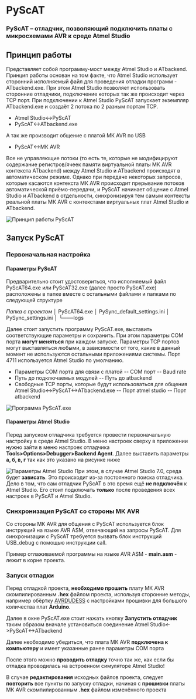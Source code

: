 # PyScAT

### PyScAT – отладчик, позволяющий подключить платы с микросхемами AVR к среде Atmel Studio

## Принцип работы
Представляет собой программу-мост между Atmel Studio и ATbackend.  Принцип работы основан на том факте, что Atmel Studio использует сторонний исполняемый файл для проведения отладки программ - ATbackend.exe. При этом Atmel Studio позволяет использовать сторонние отладчики, подключение которых так же происходит через TCP порт. При подключении к Atmel Studio PyScAT запускает экземпляр ATbackend.exe и создаёт 2 потока по 2 разным портам TCP.

- Atmel Studio<->PyScAT
- PyScAT<->ATbackend.exe

А так же производит общение с платой МК AVR по USB

- PyScAT<->МК AVR

Все не управляющие потоки (то есть те, которые не модифицируют содержание регистров/ячеек памяти виртуальной платы МК AVR контекста ATbackend) между Atmel  Studio  и ATbackend происходят в автоматическом режиме. Однако при передаче некоторых запросов, которые касаются контекста МК AVR происходит прерывание потоков автоматической приёмо-передачи, и PyScAT начинает общение с Atmel  Studio  и ATbackend в отдельности, синхронизируя тем самым контексты реальной платы МК AVR  с контекстами виртуальных плат Atmel  Studio  и ATbackend. 


![Принцип работы PyScAT](https://drive.google.com/file/d/18qe_pBqCh-ggrB5AItDVBxYgQUZgyQr-/view?usp=share_link)
## Запуск PyScAT

### Первоначальная настройка
#### Параметры PyScAT
Предварительно стоит удостовериться, что исполняемый файл PyScAT64.exe или PyScAT32.exe (далее просто PyScAT.exe) расположены в папке вместе с остальными файлами и папками по следующей структуре

*Папка с проектом*
│   PyScAT64.exe
│   PySync_default_settings.ini
│   PySync_settings.ini
│
└───logs

Далее стоит запустить программу PyScAT.exe, выставить соответствующие параметры и сохранить. При этом параметры COM порта **могут меняться** при каждом запуске. Параметры TCP портов могут выставляться любыми, в зависимости от того, какие в данный момент не используются остальными приложениями системы. Порт 4711 используется Atmel Studio по умолчанию.

- Параметры COM порта для связи с платой
-- COM порт
-- Baud rate
- Путь до подключаемых модулей
-- Путь до atbackend
- Свободные TCP порты, которые будут использоваться для общения Atmel Studio<->PyScAT<->ATbackend.exe
-- Порт atmel studio
-- Порт atbackend

![Программа PyScAT.exe](https://drive.google.com/file/d/18qe_pBqCh-ggrB5AItDVBxYgQUZgyQr-/view?usp=sharing)
#### Параметры Atmel Studio
Перед запуском отладчика требуется провести первоначальную настройку в среде Atmel  Studio.
В меню настроек сверху в приложении нужно зайти в меню настроек отладчика **Tools>Options>Debugger>Backend  Agent**. Далее выставить параметры **а, б, в, г** так как это указано на рисунке ниже

![Параметры Atmel Studio](https://drive.google.com/file/d/1zGB-LkdZjCdx_reJ-eo7cDSFyK_W3MEu/view?usp=share_link)
При этом, в случае Atmel Studio 7.0, среда будет **зависать**. Это происходит из-за постоянного поиска отладчика. Дело в том, что сам отладчик PyScAT в это время ещё **не подключён** к Atmel Studio. Его стоит подключать **только** после проведения всех настроек в PyScAT и Atmel Studio.


### **Синхронизация** **PyScAT со стороны МК** **AVR**

Со стороны МК AVR для общения с PyScAT используется блок инструкций на языке AVR ASM, отвечающий на запросы PyScAT. Для синхронизации с PyScAT требуется вызвать блок инструкций USB_debug  с помощью инструкции call.

Пример отлаживаемой программы на языке AVR ASM - **main.asm** - лежит в корне проекта.

### Запуск отладки

Перед отладкой проекта, **необходимо прошить** плату МК AVR скомпилированным **.hex** файлом проекта, используя сторонние методы, например обёртку [AVRDUDESS](https://github.com/ZakKemble/AVRDUDESS) с настройками прошивки для большого количества плат **Arduino**.

Далее в окне PyScAT.exe стоит нажать кнопку **Запустить отладчик** таким образом вначале установиться соединение Atmel Studio<->PyScAT<->ATbackend

Далее необходимо убедиться, что плата МК AVR **подключена к компьютеру** и имеет указанные ранее параметры COM порта

После этого можно **проводить отладку** точно так же, как если бы отладка проводилась на встроенном симуляторе Atmel Studio!

В случае **редактирования** исходных файлов проекта, следует **повторить** все пункты по запуску отладки, начиная с **прошивки** платы МК AVR скомпилированным **.hex** файлом изменённого проекта

